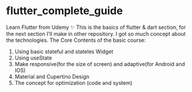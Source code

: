 # flutter_complete_guide
 Learn Flutter from Udemy ✨
 This is the basics of flutter & dart section, for the next section I'll make in other repository.
 I got so much concept about the technologies.
 The Core Contents of the basic course:
 1. Using basic stateful and stateles Widget
 2. Using useState
 3. Make responsive(for the size of screen) and adaptive(for Android and IOS)
 4. Material and Cupertino Design
 5. The concept for optimization (code and system) 
